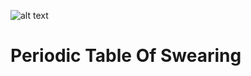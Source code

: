 
![alt text](https://listingslab.com/png/72_b.png "Periodic Table Of Swearing")

# Periodic Table Of Swearing